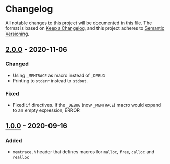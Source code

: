 <!-- markdownlint-disable MD024 -->

# Changelog #

All notable changes to this project will be documented in this file.
The format is based on [Keep a Changelog](https://keepachangelog.com/en/1.0.0/),
and this project adheres to [Semantic Versioning](https://semver.org/spec/v2.0.0.html).

## [2.0.0] - 2020-11-06 ##

[2.0.0]: https://github.com/mfederczuk/memtrace/releases/v2.0.0

### Changed ###

* Using `_MEMTRACE` as macro instead of `_DEBUG`
* Printing to `stderr` instead to `stdout`.

### Fixed ###

* Fixed `if` directives. If the `_DEBUG` (now `_MEMTRACE`) macro would expand to
   an empty expression, ERROR

## [1.0.0] - 2020-09-16 ##

[1.0.0]: https://github.com/mfederczuk/memtrace/releases/v1.0.0

### Added ###

* `memtrace.h` header that defines macros for `malloc`, `free`, `calloc` and
   `realloc`
